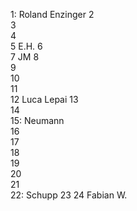 1: Roland Enzinger
2  
3  
4  
5  E.H.
6  
7  JM
8  
9  
10  
11  
12  Luca Lepai
13  
14  
15: Neumann\
16  
17    
18  
19  
20  
21  
22: Schupp 
23
24 Fabian W.
